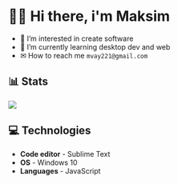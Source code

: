 # 👋🏻 Hi there, i'm Maksim
- 👀 I’m interested in create software
- 📖 I’m currently learning desktop dev and web
- ✉ How to reach me `mvay221@gmail.com`

## 📊 Stats

![](https://github-readme-stats.vercel.app/api?username=invizex&hide_border=true&count_private=false&layout=compact&hide_title=true&show_icons=true&theme=transparent&icon_color=5194f0)

## 💻 Technologies

- **Code editor** - Sublime Text
- **OS** - Windows 10
- **Languages** - JavaScript
